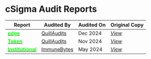 # cSigma Audit Reports

|<b>Report</b>|Audited By|Audited On|Original Copy|
|-------------|----------|----------|-------------|
|[<b style="color: #00ff00;">edge</b>](./cSigma%20Edge%20Audit%20Report%20-%20QuillAudits.pdf)|[QuillAudits](https://www.quillaudits.com/)|Dec 2024|[*View*](https://github.com/Quillhash/QuillAudit_Reports/blob/master/Csigma%20Smart%20Contract%20Audit%20Report%20-%20QuillAudits.pdf)|
|[<b style="color: #00ff00;">Token</b>](./cSigma%20Token%20Audit%20Report%20-%20QuillAudits.pdf)|[QuillAudits](https://www.quillaudits.com/)|Nov 2024|[*View*](https://github.com/Quillhash/QuillAudit_Reports/blob/master/Csigma%20Token%20Contract%20Audit%20Report%20-%20QuillAudits.pdf)|
|[<b style="color: #00ff00;">Institutional</b>](./cSigma%20Institutional%20Audit%20Report%20-%20Immunebytes.pdf)|[ImmuneBytes](https://www.immunebytes.com/)|May 2024|[*View*](https://github.com/ImmuneBytes-Security-Audit/Smart-Contract-Audit-Reports/blob/main/cSigma%20Finance/cSigma%20Finance%20-%20Final%20Audit%20Report%20.pdf)|